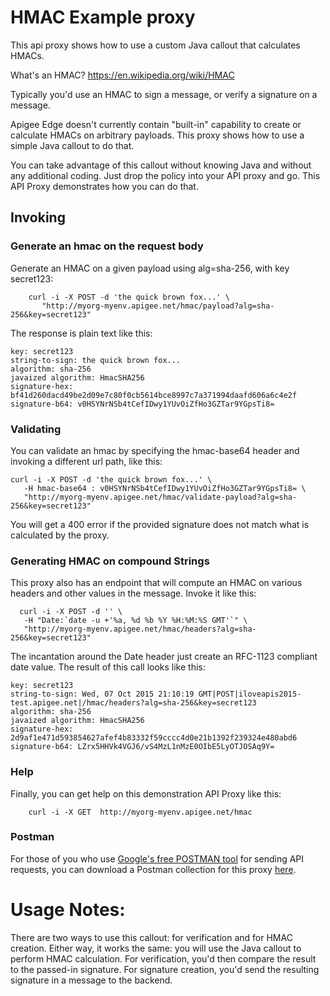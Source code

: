 # HMAC Example proxy

This api proxy shows how to use a custom Java callout that calculates HMACs. 

What's an HMAC?  https://en.wikipedia.org/wiki/HMAC

Typically you'd use an HMAC to sign a message, or verify a signature on
a message.

Apigee Edge doesn't currently contain "built-in" capability to create or
calculate HMACs on arbitrary payloads. This proxy shows how to use a
simple Java callout to do that.  

You can take advantage of this callout without knowing Java and without
any additional coding. Just drop the policy into your API proxy and go.
This API Proxy demonstrates how you can do that. 


## Invoking


### Generate an hmac on the request body

Generate an HMAC on a given payload using alg=sha-256, with key secret123: 

```
    curl -i -X POST -d 'the quick brown fox...' \
       "http://myorg-myenv.apigee.net/hmac/payload?alg=sha-256&key=secret123"
```

The response is plain text like this: 

```
key: secret123
string-to-sign: the quick brown fox...
algorithm: sha-256
javaized algorithm: HmacSHA256
signature-hex: bf41d260dacd49be2d09e7c80f0cb5614bce8997c7a371994daafd606a6c4e2f
signature-b64: v0HSYNrNSb4tCefIDwy1YUvOiZfHo3GZTar9YGpsTi8=
```

### Validating

You can validate an hmac by specifying the hmac-base64 header and invoking a different url path, like this:


```
curl -i -X POST -d 'the quick brown fox...' \
   -H hmac-base64 : v0HSYNrNSb4tCefIDwy1YUvOiZfHo3GZTar9YGpsTi8= \
   "http://myorg-myenv.apigee.net/hmac/validate-payload?alg=sha-256&key=secret123"
```

You will get a 400 error if the provided signature does not match what is calculated by the proxy. 


### Generating HMAC on compound Strings


This proxy also has an endpoint that will compute an HMAC on various headers and other values in the message. Invoke it like this:

```
  curl -i -X POST -d '' \
   -H "Date:`date -u +'%a, %d %b %Y %H:%M:%S GMT'`" \
   "http://myorg-myenv.apigee.net/hmac/headers?alg=sha-256&key=secret123"
```

The incantation around the Date header just create an RFC-1123 compliant date value. The result of this call looks like this: 

```
key: secret123
string-to-sign: Wed, 07 Oct 2015 21:10:19 GMT|POST|iloveapis2015-test.apigee.net|/hmac/headers?alg=sha-256&key=secret123
algorithm: sha-256
javaized algorithm: HmacSHA256
signature-hex: 2d9af1e471d593854627afef4b83332f59cccc4d0e21b1392f239324e480abd6
signature-b64: LZrx5HHVk4VGJ6/vS4MzL1nMzE0OIbE5LyOTJOSAq9Y=

```

### Help

Finally, 
you can get help on this demonstration API Proxy like this: 

```
    curl -i -X GET  http://myorg-myenv.apigee.net/hmac
```

### Postman

For those of you who use [Google's free POSTMAN tool](https://www.getpostman.com/) for sending API requests, you can download a Postman collection for this proxy [here](https://www.getpostman.com/collections/4b8e201e407a7e06fd7c). 



Usage Notes:
============

There are two ways to use this callout: for verification and for HMAC
creation.  Either way, it works the same: you will use the Java callout
to perform HMAC calculation.  For verification, you'd then compare the
result to the passed-in signature.  For signature creation, you'd send
the resulting signature in a message to the backend.





